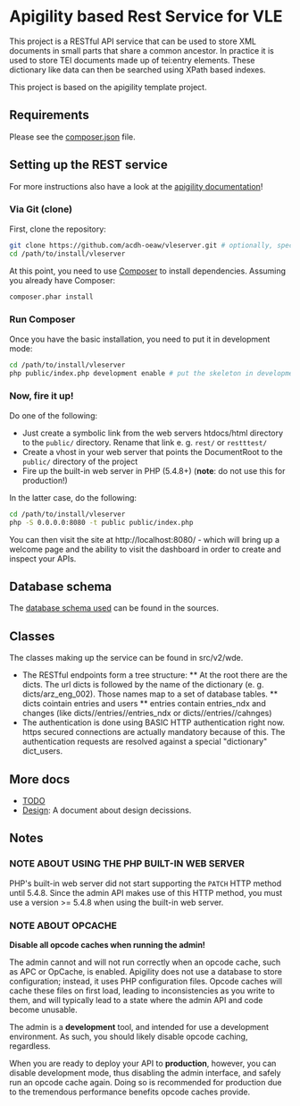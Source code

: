 Apigility based Rest Service for VLE
====================================

This project is a RESTful API service that can be used to store XML documents
in small parts that share a common ancestor. In practice it is used to store
TEI documents made up of tei:entry elements. These dictionary like data can
then be searched using XPath based indexes.

This project is based on the apigility template project.

Requirements
------------
  
Please see the [composer.json](composer.json) file.

Setting up the REST service
---------------------------

For more instructions also have a look at the [apigility documentation](https://apigility.org/documentation)!

### Via Git (clone)

First, clone the repository:

```bash
git clone https://github.com/acdh-oeaw/vleserver.git # optionally, specify the directory in which to clone
cd /path/to/install/vleserver
```

At this point, you need to use [Composer](https://getcomposer.org/) to install
dependencies. Assuming you already have Composer:

```bash
composer.phar install
```

### Run Composer

Once you have the basic installation, you need to put it in development mode:

```bash
cd /path/to/install/vleserver
php public/index.php development enable # put the skeleton in development mode
```

### Now, fire it up!

Do one of the following:

- Just create a symbolic link from the web servers htdocs/html directory to
  the `public/` directory. Rename that link e. g. `rest/` or `restttest/`
- Create a vhost in your web server that points the DocumentRoot to the
  `public/` directory of the project
- Fire up the built-in web server in PHP (5.4.8+) (**note**: do not use this for
  production!)

In the latter case, do the following:

```bash
cd /path/to/install/vleserver
php -S 0.0.0.0:8080 -t public public/index.php
```

You can then visit the site at http://localhost:8080/ - which will bring up a
welcome page and the ability to visit the dashboard in order to create and
inspect your APIs.

Database schema
---------------

The [database schema used](module/wde/src/wde/V2/Rest/Dicts/DictsResource.php#L231) can be found in the sources.

Classes
-------

The classes making up the service can be found in src/v2/wde.

* The RESTful endpoints form a tree structure:
** At the root there are the dicts. The url dicts is followed by the name of the
dictionary (e. g. dicts/arz_eng_002). Those names map to a set of database tables.
** dicts cointain entries and users
** entries contain entries_ndx and changes
(like dicts/<name>/entries/<id>/entries_ndx or dicts/<name>/entries/<id>/cahnges)
* The authentication is done using BASIC HTTP authentication right now. https
secured connections are actually mandatory because of this. The authentication
requests are resolved against a special "dictionary" dict_users.

More docs
---------

* [TODO](docs/TODO.md)
* [Design](docs/Design.md): A document about design decissions.

Notes
-----

### NOTE ABOUT USING THE PHP BUILT-IN WEB SERVER

PHP's built-in web server did not start supporting the `PATCH` HTTP method until
5.4.8. Since the admin API makes use of this HTTP method, you must use a version
&gt;= 5.4.8 when using the built-in web server.

### NOTE ABOUT OPCACHE

**Disable all opcode caches when running the admin!**

The admin cannot and will not run correctly when an opcode cache, such as APC or
OpCache, is enabled. Apigility does not use a database to store configuration;
instead, it uses PHP configuration files. Opcode caches will cache these files
on first load, leading to inconsistencies as you write to them, and will
typically lead to a state where the admin API and code become unusable.

The admin is a **development** tool, and intended for use a development
environment. As such, you should likely disable opcode caching, regardless.

When you are ready to deploy your API to **production**, however, you can
disable development mode, thus disabling the admin interface, and safely run an
opcode cache again. Doing so is recommended for production due to the tremendous
performance benefits opcode caches provide.
